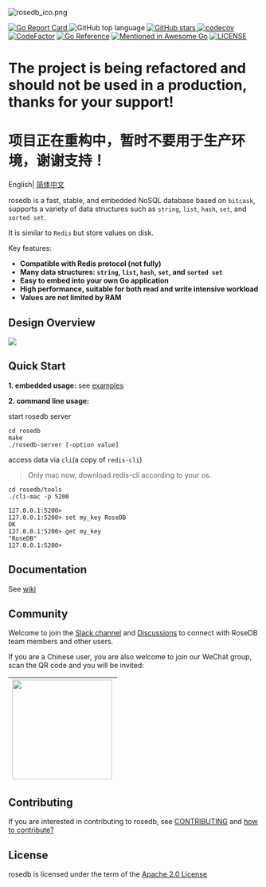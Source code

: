 ![rosedb_ico.png](https://i.loli.net/2021/04/28/gIL2FXZcOesPmyD.png)

[![Go Report Card](https://goreportcard.com/badge/github.com/roseduan/rosedb)&nbsp;](https://goreportcard.com/report/github.com/roseduan/rosedb)![GitHub top language](https://img.shields.io/github/languages/top/roseduan/rosedb)&nbsp;[![GitHub stars](https://img.shields.io/github/stars/roseduan/rosedb)&nbsp;](https://github.com/roseduan/rosedb/stargazers)[![codecov](https://codecov.io/gh/flower-corp/rosedb/branch/main/graph/badge.svg)](https://codecov.io/gh/flower-corp/rosedb) [![CodeFactor](https://www.codefactor.io/repository/github/flower-corp/rosedb/badge)](https://www.codefactor.io/repository/github/flower-corp/rosedb) [![Go Reference](https://pkg.go.dev/badge/github.com/roseduan/rosedb.svg)](https://pkg.go.dev/github.com/roseduan/rosedb) [![Mentioned in Awesome Go](https://awesome.re/mentioned-badge.svg)](https://github.com/avelino/awesome-go#database) [![LICENSE](https://img.shields.io/github/license/flower-corp/rosedb.svg?style=flat-square)](https://github.com/flower-corp/rosedb/blob/main/LICENSE)

# The project is being refactored and should not be used in a production, thanks for your support!
# 项目正在重构中，暂时不要用于生产环境，谢谢支持！
English| [简体中文](https://github.com/roseduan/rosedb/blob/main/README-CN.md)

rosedb is a fast, stable, and embedded NoSQL database based on `bitcask`, supports a variety of data structures such as `string`, `list`, `hash`, `set`, and `sorted set`.     

It is similar to `Redis` but store values on disk.

Key features:

* **Compatible with Redis protocol (not fully)**
* **Many data structures: `string`, `list`, `hash`, `set`, and `sorted set`**
* **Easy to embed into your own Go application**
* **High performance, suitable for both read and write intensive workload**
* **Values are not limited by RAM**

## Design Overview

![](https://github.com/flower-corp/rosedb/blob/main/resource/img/design-overview-rosedb.png)

## Quick Start

**1. embedded usage:** see [examples](https://github.com/flower-corp/rosedb/tree/main/examples)

**2. command line usage:**

start rosedb server

```shell
cd rosedb
make
./rosedb-server [-option value]
```

access data via `cli`(a copy of `redis-cli`)

> Only mac now, download redis-cli according to your os.

```shell
cd rosedb/tools
./cli-mac -p 5200

127.0.0.1:5200> 
127.0.0.1:5200> set my_key RoseDB
OK
127.0.0.1:5200> get my_key
"RoseDB"
127.0.0.1:5200> 

```

## Documentation

See [wiki](https://github.com/flower-corp/rosedb/wiki)

## Community

Welcome to join the [Slack channel](https://join.slack.com/t/flowercorp-slack/shared_invite/zt-19oj8ecqb-V02ycMV0BH1~Tn6tfeTz6A) and [Discussions](https://github.com/flower-corp/rosedb/discussions) to connect with RoseDB team members and other users.

If you are a Chinese user, you are also welcome to join our WeChat group, scan the QR code and you will be invited:

| <img src="https://i.loli.net/2021/05/06/tGTH7SXg8w95slA.jpg" width="200px" align="left"/> |
| ------------------------------------------------------------ |

## Contributing

If you are interested in contributing to rosedb, see [CONTRIBUTING](https://github.com/roseduan/rosedb/blob/main/CONTRIBUTING.md) and [how to contribute?](https://github.com/flower-corp/rosedb/issues/103)

## License

rosedb is licensed under the term of the [Apache 2.0 License](https://github.com/roseduan/rosedb/blob/main/LICENSE)

